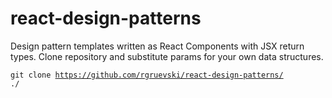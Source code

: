 # react-design-patterns
Design pattern templates written as React Components with JSX return types.
Clone repository and substitute params for your own data structures.

<code>git clone https://github.com/rgruevski/react-design-patterns/ ./</code>
